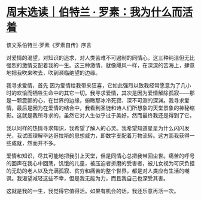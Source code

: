 <link href="../../../css/style.css" rel="stylesheet" type="text/css" />

# [周末选读｜伯特兰 · 罗素：我为什么而活着](https://mp.weixin.qq.com/s?__biz=MjM5NTY5Njc4MQ==&mid=2651024577&idx=3&sn=047acc88ed08228d9a015ee7da4af3c7&scene=21#wechat_redirect)

<span class="r">该文系伯特兰·罗素《罗素自传》序言

<div class="p">

对爱情的渴望，对知识的追求，对人类苦难不可遏制的同情心，这三种纯洁但无比强烈的激情支配着我的一生。这三种激情，就像飓风一样，在深深的苦海上，肆意地把我吹来吹去，吹到濒临绝望的边缘。

我寻求爱情，首先    因为爱情给我带来狂喜，它如此强烈以致我经常愿意为了几小时的欢愉而牺牲生命中的其它一切。我寻求爱情，其次是因为爱情解除孤寂——那是一颗震颤的心，在世界的边缘，俯瞰那冰冷死寂、深不可测的深渊。我寻求爱情，最后是因为在爱情的结合中，我看到圣徒和诗人们所想象的天堂景象的神秘缩影。这就是我所寻求的，虽然它对人生似乎过于美好，然而最终我还是得到了它。

我以同样的热情寻求知识，我希望了解人的心灵。我希望知道星星为什么闪闪发光，我试图理解毕达哥拉斯的思想威力，即数字支配着万物流转。这方面我获得一些成就，然而并不多。 

爱情和知识，尽其可能地把我引上天堂，但是同情心总把我带回尘世。痛苦的呼号的回声在我心中回荡，饥饿的儿童，被压迫者折磨的受害者，被儿女视为可厌负担的无助的老人以及充满孤寂、贫穷和痛苦的整个世界，都是对人类应有生活的嘲讽。我渴望减轻这些不幸，但是我无能为力，而且我自己也深受其害。

这就是我的一生，我觉得它值得活。如果有机会的话，我还乐意再活一次。

</div>
